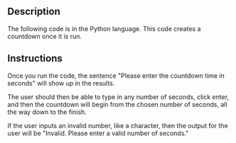 ## Description

The following code is in the Python language. This code creates a countdown once it is run.

## Instructions

Once you run the code, the sentence "Please enter the countdown time in seconds" will show up in the results.

The user should then be able to type in any number of seconds, click enter, and then the countdown will begin from the chosen number of seconds, all the way down to the finish.

If the user inputs an invalid number, like a character, then the output for the user will be "Invalid. Please enter a valid number of seconds."
